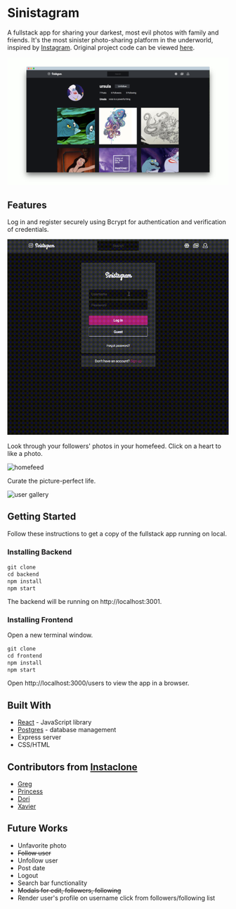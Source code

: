 # Sinistagram 

A fullstack app for sharing your darkest, most evil photos with family and friends. It's the most sinister photo-sharing platform in the underworld, inspired by [Instagram](https://www.instagram.com/). Original project code can be viewed [here](https://github.com/helencho/insta-clone).  

![homescreen](./assets/profile-screely.png)

## Features 

Log in and register securely using Bcrypt for authentication and verification of credentials. 

![ursula login](./assets/login-ursula.gif)

Look through your followers' photos in your homefeed. Click on a heart to like a photo. 

![homefeed](./assets/home.gif)

Curate the picture-perfect life. 

![user gallery](./assets/gallery.gif)


## Getting Started

Follow these instructions to get a copy of the fullstack app running on local.

### Installing Backend

```
git clone
cd backend
npm install
npm start
```

The backend will be running on http://localhost:3001. 

### Installing Frontend

Open a new terminal window.

```
git clone
cd frontend 
npm install
npm start 
```

Open http://localhost:3000/users to view the app in a browser.

## Built With

* [React](https://reactjs.org/) - JavaScript library 
* [Postgres](https://www.postgresql.org/) - database management 
* Express server
* CSS/HTML 


## Contributors from [Instaclone](https://github.com/helencho/insta-clone)

* [Greg](https://github.com/davisgreg1)
* [Princess](https://github.com/princessguerrero) 
* [Dori](https://github.com/doriguzman) 
* [Xavier](https://github.com/XavierC4Q)


## Future Works 

* Unfavorite photo 
* ~~Follow user~~
* Unfollow user 
* Post date 
* Logout 
* Search bar functionality 
* ~~Modals for edit, followers, following~~
* Render user's profile on username click from followers/following list 
